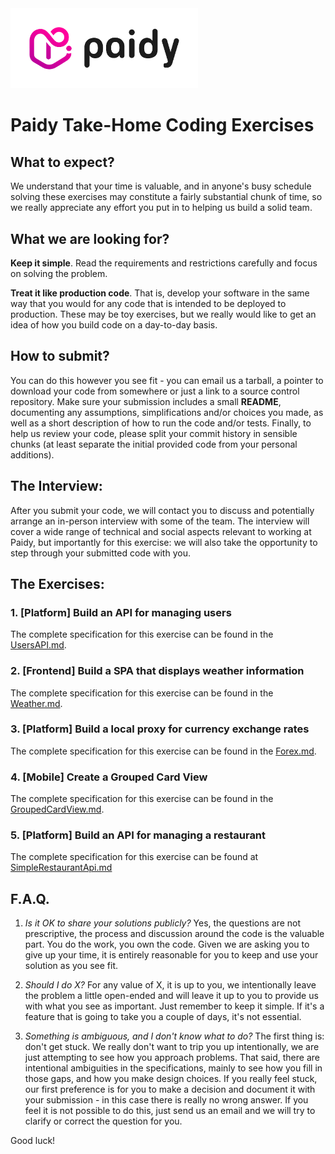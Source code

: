 <img src="/paidy.png?raw=true" width=300 style="background-color:white;">

# Paidy Take-Home Coding Exercises

## What to expect?
We understand that your time is valuable, and in anyone's busy schedule solving these exercises may constitute a fairly substantial chunk of time, so we really appreciate any effort you put in to helping us build a solid team.

## What we are looking for?
**Keep it simple**. Read the requirements and restrictions carefully and focus on solving the problem.

**Treat it like production code**. That is, develop your software in the same way that you would for any code that is intended to be deployed to production. These may be toy exercises, but we really would like to get an idea of how you build code on a day-to-day basis.

## How to submit?
You can do this however you see fit - you can email us a tarball, a pointer to download your code from somewhere or just a link to a source control repository. Make sure your submission includes a small **README**, documenting any assumptions, simplifications and/or choices you made, as well as a short description of how to run the code and/or tests. Finally, to help us review your code, please split your commit history in sensible chunks (at least separate the initial provided code from your personal additions).

## The Interview:
After you submit your code, we will contact you to discuss and potentially arrange an in-person interview with some of the team.
The interview will cover a wide range of technical and social aspects relevant to working at Paidy, but importantly for this exercise: we will also take the opportunity to step through your submitted code with you.

## The Exercises:
### 1. [Platform] Build an API for managing users
The complete specification for this exercise can be found in the [UsersAPI.md](UsersAPI.md).

### 2. [Frontend] Build a SPA that displays weather information
The complete specification for this exercise can be found in the [Weather.md](Weather.md).

### 3. [Platform] Build a local proxy for currency exchange rates
The complete specification for this exercise can be found in the [Forex.md](Forex.md).

### 4. [Mobile] Create a Grouped Card View
The complete specification for this exercise can be found in the [GroupedCardView.md](GroupedCardView.md).

### 5. [Platform] Build an API for managing a restaurant
The complete specification for this exercise can be found at [SimpleRestaurantApi.md](SimpleRestaurantApi.md)

## F.A.Q.
1) _Is it OK to share your solutions publicly?_
Yes, the questions are not prescriptive, the process and discussion around the code is the valuable part. You do the work, you own the code. Given we are asking you to give up your time, it is entirely reasonable for you to keep and use your solution as you see fit.

2) _Should I do X?_
For any value of X, it is up to you, we intentionally leave the problem a little open-ended and will leave it up to you to provide us with what you see as important. Just remember to keep it simple. If it's a feature that is going to take you a couple of days, it's not essential.

3) _Something is ambiguous, and I don't know what to do?_
The first thing is: don't get stuck. We really don't want to trip you up intentionally, we are just attempting to see how you approach problems. That said, there are intentional ambiguities in the specifications, mainly to see how you fill in those gaps, and how you make design choices.
If you really feel stuck, our first preference is for you to make a decision and document it with your submission - in this case there is really no wrong answer. If you feel it is not possible to do this, just send us an email and we will try to clarify or correct the question for you.

Good luck!
